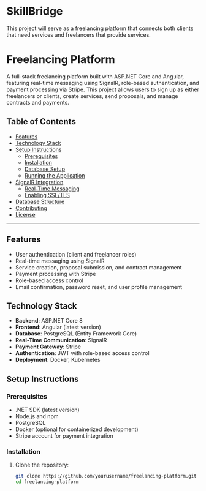 # SkillBridge
This project will serve as a freelancing platform that connects both clients that need services and freelancers that provide services. 


# Freelancing Platform

A full-stack freelancing platform built with ASP.NET Core and Angular, featuring real-time messaging using SignalR, role-based authentication, and payment processing via Stripe. This project allows users to sign up as either freelancers or clients, create services, send proposals, and manage contracts and payments.

## Table of Contents

- [Features](#features)
- [Technology Stack](#technology-stack)
- [Setup Instructions](#setup-instructions)
  - [Prerequisites](#prerequisites)
  - [Installation](#installation)
  - [Database Setup](#database-setup)
  - [Running the Application](#running-the-application)
- [SignalR Integration](#signalr-integration)
  - [Real-Time Messaging](#real-time-messaging)
  - [Enabling SSL/TLS](#enabling-ssltls)
- [Database Structure](#database-structure)
- [Contributing](#contributing)
- [License](#license)

---

## Features

- User authentication (client and freelancer roles)
- Real-time messaging using SignalR
- Service creation, proposal submission, and contract management
- Payment processing with Stripe
- Role-based access control
- Email confirmation, password reset, and user profile management

## Technology Stack

- **Backend**: ASP.NET Core 8
- **Frontend**: Angular (latest version)
- **Database**: PostgreSQL (Entity Framework Core)
- **Real-Time Communication**: SignalR
- **Payment Gateway**: Stripe
- **Authentication**: JWT with role-based access control
- **Deployment**: Docker, Kubernetes

## Setup Instructions

### Prerequisites

- .NET SDK (latest version)
- Node.js and npm
- PostgreSQL
- Docker (optional for containerized development)
- Stripe account for payment integration

### Installation

1. Clone the repository:
   ```bash
   git clone https://github.com/yourusername/freelancing-platform.git
   cd freelancing-platform
